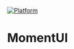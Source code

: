 [![Platform](https://img.shields.io/cocoapods/p/Alamofire.svg?style=flat)](https://github.com/nunojfg/NGUtilites)

# MomentUI
